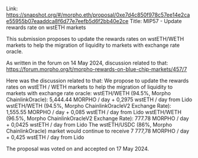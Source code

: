 Link: https://snapshot.org/#/morpho.eth/proposal/0xe7d4c850f978c57ee14e2cae55955b07eaaddca8f6d77e7eefb5d6f2bb40e2ce
Title: MIP57 - Update rewards rate on wstETH markets

This submission proposes to update the rewards rates on wstETH/WETH markets to help the migration of liquidity to markets with exchange rate oracle.

As written in the forum on 14 May 2024, discussion related to that: https://forum.morpho.org/t/morpho-rewards-on-blue-chip-markets/457/7

Here was the discussion related to that:
We propose to update the rewards rates on wstETH / WETH markets to help the migration of liquidity to markets with exchange rate oracle:
wstETH/WETH (94.5%, Morpho ChainlinkOracle): 5,444.44 MORPHO / day + 0,2975 wstETH / day from Lido
wstETH/WETH (94.5%, Morpho ChainlinkOracleV2 Exchange Rate): 1,555.55 MORPHO / day + 0,085 wstETH / day from Lido
wstETH/WETH (96.5%, Morpho ChainlinkOracleV2 Exchange Rate): 777.78 MORPHO / day + 0,0425 wstETH / day from Lido
The wstETH/USDC (86%, Morpho ChainlinkOracle) market would continue to receive 7 777,78 MORPHO / day + 0,425 wstETH / day from Lido

The proposal was voted on and accepted on 17 May 2024.